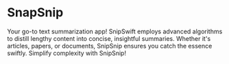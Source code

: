 # SnapSnip
 Your go-to text summarization app! SnipSwift employs advanced algorithms to distill lengthy content into concise, insightful summaries. Whether it's articles, papers, or documents, SnipSnip ensures you catch the essence swiftly. Simplify complexity with SnipSnip!
